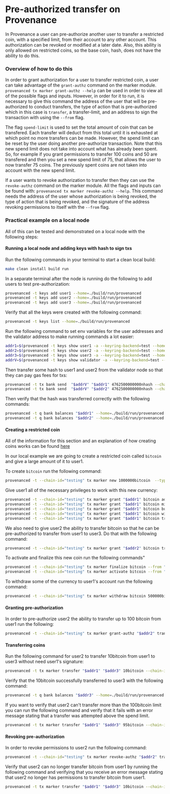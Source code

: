 # Pre-authorized transfer on Provenance

In Provenance a user can pre-authorize another user to transfer a restricted coin, with a specified limit, from their account to any other account.  This authorization can be revoked or modified at a later date.  Also, this ability is only allowed on restricted coins, so the base coin, hash, does not have the ability to do this.

### Overview of how to do this
In order to grant authorization for a user to transfer restricted coin, a user can take advantage of the `grant-authz` command on the marker module.  `provenanced tx marker grant-authz --help` can be used in order to view all of the possible flags and inputs.  However, in order for it to run, it is necessary to give this command the address of the user that will be pre-authorized to conduct transfers, the type of action that is pre-authorized which in this case is `transfer`, a transfer-limit, and an address to sign the transaction with using the `--from` flag.

The flag `spend-limit` is used to set the total amount of coin that can be transfered.  Each transfer will deduct from this total until it is exhausted at which point no more transfers can be made. However, the spend limit can be reset by the user doing another pre-authorize transaction.  Note that this new spend limit does not take into account what has already been spent.  So, for example if you grant permissions to transfer 100 coins and 50 are transfered and then you set a new spend limit of 75, that allows the user to now transfer 75 coins.  The previously spent coins are not taken into account with the new spend limit. 

If a user wants to revoke authorization to transfer then they can use the `revoke-authz` command on the marker module.  All the flags and inputs can be found with: `provenanced tx marker revoke-authz --help`.  This command needs the address of the user whose authorization is being revoked, the type of action that is being revoked, and the signature of the address revoking permissions to itself with the `--from` flag.

### Practical example on a local node

All of this can be tested and demonstrated on a local node with the following steps:

#### Running a local node and adding keys with hash to sign txs

Run the following commands in your terminal to start a clean local build:

```bash 
make clean install build run
```

In a separate terminal after the node is running do the following to add users to test pre-authorization:
```bash
provenanced -t keys add user1 --home=./build/run/provenanced
provenanced -t keys add user2 --home=./build/run/provenanced
provenanced -t keys add user3 --home=./build/run/provenanced
```

Verify that all the keys were created with the following command:
```bash
provenanced -t keys list --home=./build/run/provenanced
```

Run the following command to set env variables for the user addresses and the validator address to make running commands a lot easier:
```bash
addr1=$(provenanced -t keys show user1 -a --keyring-backend=test --home=./build/run/provenanced)
addr2=$(provenanced -t keys show user2 -a --keyring-backend=test --home=./build/run/provenanced)
addr3=$(provenanced -t keys show user3 -a --keyring-backend=test --home=./build/run/provenanced)
addrV=$(provenanced -t keys show validator -a --keyring-backend=test --home=./build/run/provenanced)
```

Then transfer some hash to user1 and user2 from the validator node so that they can pay gas fees for txs:

```bash
provenanced -t tx bank send  "$addrV" "$addr1" 4762500000000nhash --chain-id="testing" --node tcp://localhost:26657 --yes --keyring-backend=test  --home=./build/run/provenanced --gas-prices="1905nhash" --gas=auto --gas-adjustment=1.5 --yes
provenanced -t tx bank send  "$addrV" "$addr2" 4762500000000nhash --chain-id="testing" --node tcp://localhost:26657 --yes --keyring-backend=test  --home=./build/run/provenanced --gas-prices="1905nhash" --gas=auto --gas-adjustment=1.5 --yes
```

Then verify that the hash was transferred correctly with the following commands:

```bash
provenanced -t q bank balances "$addr1" --home=./build/run/provenanced
provenanced -t q bank balances "$addr2" --home=./build/run/provenanced
```

#### Creating a restricted coin
All of the information for this section and an explanation of how creating coins works can be found [here](https://docs.provenance.io/blockchain/basics/stablecoin)

In our local example we are going to create a restricted coin called `bitcoin` and give a large amount of it to user1.

To create `bitcoin` run the following command:
```bash
provenanced -t --chain-id="testing" tx marker new 1000000bitcoin  --type RESTRICTED --from "$addr1" --gas-prices="1905nhash" --gas=auto --gas-adjustment=1.5 --yes --home=./build/run/provenanced
```

Give user1 all of the necessary privileges to work with this new currency:
```bash
provenanced -t --chain-id="testing" tx marker grant "$addr1" bitcoin admin --from "$addr1" --gas-prices="1905nhash" --gas=auto --gas-adjustment=1.5 --yes --home=./build/run/provenanced
provenanced -t --chain-id="testing" tx marker grant "$addr1" bitcoin mint --from "$addr1" --gas-prices="1905nhash" --gas=auto --gas-adjustment=1.5 --yes --home=./build/run/provenanced
provenanced -t --chain-id="testing" tx marker grant "$addr1" bitcoin burn --from "$addr1" --gas-prices="1905nhash" --gas=auto --gas-adjustment=1.5 --yes --home=./build/run/provenanced
provenanced -t --chain-id="testing" tx marker grant "$addr1" bitcoin withdraw --from "$addr1" --gas-prices="1905nhash" --gas=auto --gas-adjustment=1.5 --yes --home=./build/run/provenanced
provenanced -t --chain-id="testing" tx marker grant "$addr1" bitcoin transfer --from "$addr1" --gas-prices="1905nhash" --gas=auto --gas-adjustment=1.5 --yes --home=./build/run/provenanced
```

We also need to give user2 the ability to transfer bitcoin so that he can be pre-authorized to transfer from user1 to user3.  Do that with the following command:
```bash
provenanced -t --chain-id="testing" tx marker grant "$addr2" bitcoin transfer --from "$addr1" --gas-prices="1905nhash" --gas=auto --gas-adjustment=1.5 --yes --home=./build/run/provenanced
```

To activate and finalize this new coin run the following commands"
```bash
provenanced -t --chain-id="testing" tx marker finalize bitcoin --from "$addr1" --gas-prices="1905nhash" --gas=auto --gas-adjustment=1.5 --yes --home=./build/run/provenanced
provenanced -t --chain-id="testing" tx marker activate bitcoin --from "$addr1" --gas-prices="1905nhash" --gas=auto --gas-adjustment=1.5 --yes --home=./build/run/provenanced
```

To withdraw some of the currency to user1's account run the following command:

```bash
provenanced -t --chain-id="testing" tx marker withdraw bitcoin 500000bitcoin "$addr1" --from "$addr1" --gas-prices="1905nhash" --gas=auto --gas-adjustment=1.5 --yes --home=./build/run/provenanced
```

#### Granting pre-authorization
In order to pre-authorize user2 the ability to transfer up to 100 bitcoin from user1 run the following:

```bash
provenanced -t --chain-id="testing" tx marker grant-authz "$addr2" transfer --transfer-limit=100bitcoin --home=./build/run/provenanced --from "$addr1" --gas-prices="1905nhash" --gas=auto --gas-adjustment=1.5 --yes
```

#### Transferring coins
Run the following command for user2 to transfer 10bitcoin from user1 to user3 without need user1's signature:

```bash
provenanced -t tx marker transfer "$addr1" "$addr3" 10bitcoin --chain-id="testing" --home=./build/run/provenanced --from "$addr2" --gas-prices="1905nhash" --gas=auto --gas-adjustment=1.5 --yes
```

Verify that the 10bitcoin successfully transferred to user3 with the following command:
```bash
provenanced -t q bank balances "$addr3" --home=./build/run/provenanced
```

If you want to verify that user2 can't transfer more than the 100bitcoin limit you can run the following command and verify that it fails with an error message stating that a transfer was attempted above the spend limit.
```bash
provenanced -t tx marker transfer "$addr1" "$addr3" 95bitcoin --chain-id="testing" --home=./build/run/provenanced --from "$addr2" --gas-prices="1905nhash" --gas=auto --gas-adjustment=1.5 --yes
```

#### Revoking pre-authorization
In order to revoke permissions to user2 run the following command:
```bash
provenanced -t --chain-id="testing" tx marker revoke-authz "$addr2" transfer --home=./build/run/provenanced --from "$addr1" --gas-prices="1905nhash" --gas=auto --gas-adjustment=1.5 --yes
```

Verify that user2 can no longer transfer bitcoin from user1 by running the following command and verifying that you receive an error message stating that user2 no longer has permissions to transfer bitcoin from user1.
```bash
provenanced -t tx marker transfer "$addr1" "$addr3" 10bitcoin --chain-id="testing" --home=./build/run/provenanced --from "$addr2" --gas-prices="1905nhash" --gas=auto --gas-adjustment=1.5 --yes
```
